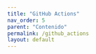 ```yaml
---
title: "GitHub Actions"
nav_order: 5
parent: "Contenido"
permalink: /github_actions
layout: default
---
```

